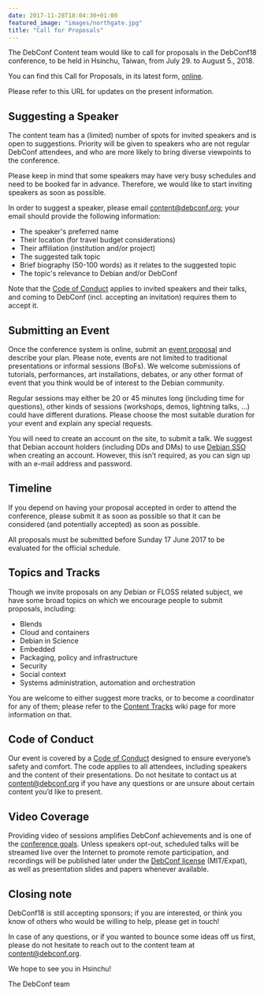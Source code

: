 ```yaml
---
date: 2017-11-28T18:04:30+01:00
featured_image: "images/northgate.jpg"
title: "Call for Proposals"
---
```


The DebConf Content team would like to call for proposals in the DebConf18
conference, to be held in Hsinchu, Taiwan, from July 29. to August 5., 2018.

You can find this Call for Proposals, in its latest form,
[online](https://debconf18.debconf.org/cfp/).

Please refer to this URL for updates on the present information.


## Suggesting a Speaker

The content team has a (limited) number of spots for invited speakers and is
open to suggestions. Priority will be given to speakers who are not regular
DebConf attendees, and who are more likely to bring diverse viewpoints to the
conference.

Please keep in mind that some speakers may have very busy schedules and need to
be booked far in advance. Therefore, we would like to start inviting speakers as
soon as possible.

In order to suggest a speaker, please email <content@debconf.org>; your email
should provide the following information:

- The speaker's preferred name
- Their location (for travel budget considerations)
- Their affiliation (institution and/or project)
- The suggested talk topic
- Brief biography (50-100 words) as it relates to the suggested topic
- The topic's relevance to Debian and/or DebConf

Note that the [Code of Conduct] applies to invited speakers and their talks, and
coming to DebConf (incl. accepting an invitation) requires them to accept it.


## Submitting an Event

Once the conference system is online, submit an [event proposal] and describe
your plan. Please note, events are not limited to traditional presentations or
informal sessions (BoFs). We welcome submissions of tutorials, performances, art
installations, debates, or any other format of event that you think would be of
interest to the Debian community.

Regular sessions may either be 20 or 45 minutes long (including time for
questions), other kinds of sessions (workshops, demos, lightning talks, ...)
could have different durations. Please choose the most suitable duration for
your event and explain any special requests.

You will need to create an account on the site, to submit a talk. We suggest
that Debian account holders (including DDs and DMs) to use [Debian SSO] when
creating an account. However, this isn’t required, as you can sign up with an
e-mail address and password.

[Debian SSO]: https://wiki.debian.org/DebianSingleSignOn
[event proposal]: https://debconf18.debconf.org/talks/new/


## Timeline

If you depend on having your proposal accepted in order to attend the
conference, please submit it as soon as possible so that it can be considered
(and potentially accepted) as soon as possible.

All proposals must be submitted before Sunday 17 June 2017 to be evaluated for
the official schedule.


## Topics and Tracks

Though we invite proposals on any Debian or FLOSS related subject, we have some
broad topics on which we encourage people to submit proposals, including:

- Blends
- Cloud and containers
- Debian in Science
- Embedded
- Packaging, policy and infrastructure
- Security
- Social context
- Systems administration, automation and orchestration

You are welcome to either suggest more tracks, or to become a coordinator for
any of them; please refer to the [Content Tracks] wiki page for more information
on that.

[Content Tracks]: https://wiki.debconf.org/wiki/DebConf18/ContentTracks


## Code of Conduct

Our event is covered by a [Code of Conduct] designed to ensure everyone’s safety
and comfort. The code applies to all attendees, including speakers and the
content of their presentations. Do not hesitate to contact us at
<content@debconf.org> if you have any questions or are unsure about certain
content you’d like to present.

[Code of Conduct]: https://debconf.org/codeofconduct.shtml


## Video Coverage

Providing video of sessions amplifies DebConf achievements and is one of the
[conference goals]. Unless speakers opt-out, scheduled talks will be streamed
live over the Internet to promote remote participation, and recordings will be
published later under the [DebConf license] (MIT/Expat), as well as presentation
slides and papers whenever available.

[conference goals]: https://debconf.org/goals.shtml
[DebConf license]:  http://meetings-archive.debian.net/pub/debian-meetings/LICENSE


## Closing note

DebConf18 is still accepting sponsors; if you are interested, or think you know
of others who would be willing to help, please get in touch!

In case of any questions, or if you wanted to bounce some ideas off us first,
please do not hesitate to reach out to the content team at <content@debconf.org>.


We hope to see you in Hsinchu!

The DebConf team
